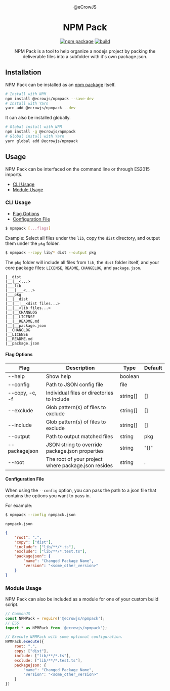 <div align="center">@eCrowJS</div>
<h1 align="center">NPM Pack</h1>

<div align="center">

[![npm package](https://img.shields.io/npm/v/@ecrowjs/npmpack/latest.svg)](https://www.npmjs.com/package/@ecrowjs/npmpack)
[![build](https://img.shields.io/travis/ecrowjs/npmpack/master)](https://travis-ci.org/github/ecrowjs/npmpack)

NPM Pack is a tool to help organize a nodejs project by packing the deliverable files into a subfolder with it's own package.json.

</div>

## Installation

NPM Pack can be installed as an [npm package](https://www.npmjs.com/package/@ecrowjs/npmpack) itself.

```sh
# Install with NPM
npm install @ecrowjs/npmpack --save-dev
# Install with Yarn
yarn add @ecrowjs/npmpack --dev
```

It can also be installed globally.

```sh
# Global install with NPM
npm install -g @ecrowjs/npmpack
# Global install with Yarn
yarn global add @ecrowjs/npmpack
```

## Usage

NPM Pack can be interfaced on the command line or through ES2015 imports.

* [CLI Usage](#cli-usage)
* [Module Usage](#module-usage)

### CLI Usage

* [Flag Options](#flag-options)
* [Configuration File](#configuration-file)

```sh
$ npmpack [...flags]
```

Example: Select all files under the `lib`, copy the `dist` directory, and output them under the `pkg` folder.

```sh
$ npmpack --copy lib/* dist --output pkg
```

The `pkg` folder will include all files from `lib`, the `dist` folder itself, and your core package files: `LICENSE`, `README`, `CHANGELOG`, and `package.json`.

```
|__dist
|__|__<...>
|___lib
|___|___<...>
|___pkg
|__|__dist
|__|__|__<dist files...>
|__|__<lib files...>
|__|__CHANGLOG
|__|__LICENSE
|__|__README.md
|__|__package.json
|__CHANGLOG
|__LICENSE
|__README.md
|__package.json
```

#### Flag Options

| Flag           | Description                                         | Type     | Default |
|----------------|-----------------------------------------------------|----------|---------|
| --help         | Show help                                           | boolean  |         |
| --config       | Path to JSON config file                            | file     |         |
| --copy, -c, -f | Individual files or directories to include          | string[] | []      |
| --exclude      | Glob pattern(s) of files to exclude                 | string[] | []      |
| --include      | Glob pattern(s) of files to exclude                 | string[] | []      |
| --output       | Path to output matched files                        | string   | pkg     |
| --packagejson  | JSON string to override package.json properties     | string   | "{}"    |
| --root         | The root of your project where package.json resides | string   | .       |

#### Configuration File

When using the `--config` option, you can pass the path to a json file that contains the options you want to pass in.

For example:

```sh
$ npmpack --config npmpack.json
```

`npmpack.json`
```json
{
    "root": ".",
    "copy": ["dist"],
    "include": ["lib/**/*.ts"],
    "exclude": ["lib/**/*.test.ts"],
    "packagejson": {
        "name": "Changed Package Name",
        "version": "<some_other_version>"
    }
}
```

### Module Usage

NPM Pack can also be included as a module for one of your custom build script.

```javascript
// CommonJS
const NPMPack = require('@ecrowjs/npmpack');
// ES6
import * as NPMPack from '@ecrowjs/npmpack');

// Execute NPMPack with some optional configuration.
NPMPack.execute({
    root: ".",
    copy: ["dist"],
    include: ["lib/**/*.ts"],
    exclude: ["lib/**/*.test.ts"],
    packagejson: {
        "name": "Changed Package Name",
        "version": "<some_other_version>"
    }
})
```
